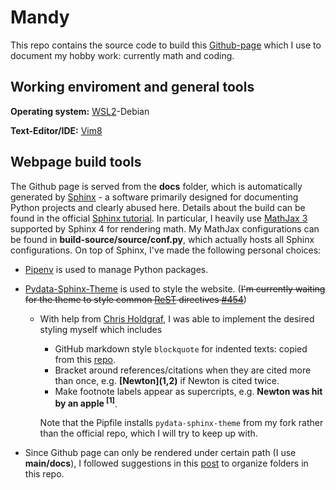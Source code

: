 # Mandy

This repo contains the source code to build this [Github-page](https://yhuang85.github.io/mandy/) which I use to document my hobby work: currently math and coding.

## Working enviroment and general tools
**Operating system:** [WSL2](https://docs.microsoft.com/en-us/windows/wsl/)-Debian

**Text-Editor/IDE:** [Vim8](https://www.vim.org/)

## Webpage build tools
The Github page is served from the **docs** folder, which is automatically generated by [Sphinx](https://www.sphinx-doc.org) - a software primarily designed for documenting Python projects and clearly abused here. Details about the build can be found in the official [Sphinx tutorial](https://www.sphinx-doc.org/en/master/tutorial/index.html). In particular, I heavily use [MathJax 3](https://www.mathjax.org/) supported by Sphinx 4 for rendering math. My MathJax configurations can be found in **build-source/source/conf.py**, which actually hosts all Sphinx configurations. On top of Sphinx, I've made the following personal choices:

- [Pipenv](https://pipenv.pypa.io/en/latest/) is used to manage Python packages.

- [Pydata-Sphinx-Theme](https://github.com/pydata/pydata-sphinx-theme) is used to style the website. (~~I'm currently waiting for the theme to style common [ReST](https://docutils.sourceforge.io/rst.html) directives [#454](https://github.com/pydata/pydata-sphinx-theme/issues/454#issue-980549092)~~)
  
  - With help from [Chris Holdgraf](https://github.com/choldgraf), I was able to implement the desired styling myself which includes
    
    - GitHub markdown style `blockquote` for indented texts: copied from this [repo](https://github.com/sindresorhus/github-markdown-css).
    - Bracket around references/citations when they are cited more than once, e.g. **\[Newton\]\(1,2\)** if Newton is cited twice.
    - Make footnote labels appear as supercripts, e.g. **Newton was hit by an apple <sup>[1]</sup>**.

    Note that the Pipfile installs `pydata-sphinx-theme` from my fork rather than the official repo, which I will try to keep up with.

- Since Github page can only be rendered under certain path (I use **main/docs**), I followed suggestions in this [post](https://www.docslikecode.com/articles/github-pages-python-sphinx/) to organize folders in this repo.
